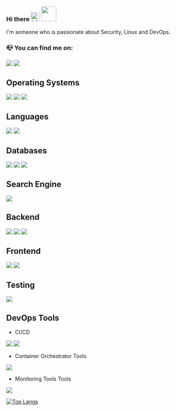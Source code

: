 ### Hi there <img src="https://user-images.githubusercontent.com/1303154/88677602-1635ba80-d120-11ea-84d8-d263ba5fc3c0.gif" width="24px" alt="hi"> <img src="https://media.giphy.com/media/WUlplcMpOCEmTGBtBW/giphy.gif" width="40">

I'm someone who is passionate about Security, Linux and DevOps.


### :mailbox_closed: You can find me on:
[<img src="https://img.shields.io/badge/linkedin-%230077B5.svg?&style=for-the-badge&logo=linkedin&logoColor=white" />](https://www.linkedin.com/in/USERNAME/) 
[<img src="https://img.shields.io/badge/medium-%2312100E.svg?&style=for-the-badge&logo=medium&logoColor=white" />](https://medium.com/USERNAME)


## Operating Systems

<p float="left">
  <img src="https://img.shields.io/badge/Cent%20OS-262577?style=for-the-badge&logo=CentOS&logoColor=white"/>  
  <img src="https://img.shields.io/badge/Debian-A81D33?style=for-the-badge&logo=debian&logoColor=white"/>
  <img src="https://img.shields.io/badge/Arch_Linux-1793D1?style=for-the-badge&logo=arch-linux&logoColor=white"/>
</p>

## Languages

<p float="left">
  <img src="https://img.shields.io/badge/Python-FFD43B?style=for-the-badge&logo=python&logoColor=blue"/>  
  <img src="https://img.shields.io/badge/JavaScript-323330?style=for-the-badge&logo=javascript&logoColor=F7DF1E"/>
</p>

## Databases

<p float="left">
  <img src="https://img.shields.io/badge/MongoDB-4EA94B?style=for-the-badge&logo=mongodb&logoColor=white"/>  
  <img src="https://img.shields.io/badge/MySQL-005C84?style=for-the-badge&logo=mysql&logoColor=white"/>
  <img src="https://img.shields.io/badge/PostgreSQL-316192?style=for-the-badge&logo=postgresql&logoColor=white"/>
</p>

## Search Engine
<p float="left">
  <img src="https://img.shields.io/badge/Elastic_Search-005571?style=for-the-badge&logo=elasticsearch&logoColor=white"/>  
</p>

## Backend
<p float="left">
  <img src="https://img.shields.io/badge/Node.js-339933?style=for-the-badge&logo=nodedotjs&logoColor=white"/>  
  <img src="https://img.shields.io/badge/Express.js-000000?style=for-the-badge&logo=express&logoColor=white"/>
  <img src="https://img.shields.io/badge/Flask-000000?style=for-the-badge&logo=flask&logoColor=white"/>
</p>

## Frontend
<p float="left">
  <img src="https://img.shields.io/badge/React-20232A?style=for-the-badge&logo=react&logoColor=61DAFB"/>  
  <img src="https://img.shields.io/badge/Redux-593D88?style=for-the-badge&logo=redux&logoColor=white"/>
</p>

## Testing
<p float="left">
  <img src="https://img.shields.io/badge/Jest-C21325?style=for-the-badge&logo=jest&logoColor=white"/>
</p>

## DevOps Tools

- CI/CD
<p float="left">
  <img src="https://img.shields.io/badge/Jenkins-D24939?style=for-the-badge&logo=Jenkins&logoColor=white"/>  
  <img src="https://img.shields.io/badge/GitHub_Actions-2088FF?style=for-the-badge&logo=github-actions&logoColor=white"/>
</p>

- Container Orchestrator Tools

<p float="left">
  <img src="https://img.shields.io/badge/kubernetes-326ce5.svg?&style=for-the-badge&logo=kubernetes&logoColor=white"/>  
</p>

- Monitoring Tools Tools
<p float="left">
  <img src="https://img.shields.io/badge/Prometheus-000000?style=for-the-badge&logo=prometheus&labelColor=000000"/>  
</p>



[![Top Langs](https://github-readme-stats.vercel.app/api/top-langs/?username=rafaelpfr&hide=css,html,scss)](https://github.com/anuraghazra/github-readme-stats)


